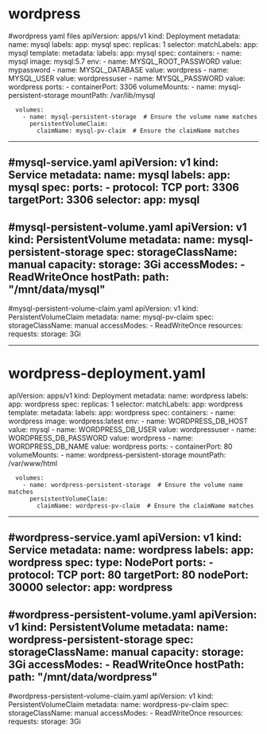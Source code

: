 # wordpress
#wordpress yaml files
apiVersion: apps/v1
kind: Deployment
metadata:
  name: mysql
  labels:
    app: mysql
spec:
  replicas: 1
  selector:
    matchLabels:
      app: mysql
  template:
    metadata:
      labels:
        app: mysql
    spec:
      containers:
        - name: mysql
          image: mysql:5.7
          env:
            - name: MYSQL_ROOT_PASSWORD
              value: mypassword
            - name: MYSQL_DATABASE
              value: wordpress
            - name: MYSQL_USER
              value: wordpressuser
            - name: MYSQL_PASSWORD
              value: wordpress
          ports:
            - containerPort: 3306
          volumeMounts:
            - name: mysql-persistent-storage
              mountPath: /var/lib/mysql

      volumes:
        - name: mysql-persistent-storage  # Ensure the volume name matches
          persistentVolumeClaim:
            claimName: mysql-pv-claim  # Ensure the claimName matches

----------------------------------------------------------------------------------------------------------------------------------------------------------

#mysql-service.yaml
apiVersion: v1
kind: Service
metadata:
  name: mysql
  labels:
    app: mysql
spec:
  ports:
    - protocol: TCP
      port: 3306
      targetPort: 3306
  selector:
    app: mysql
-------------------------------------------------------------------------------------------------------------------------------

#mysql-persistent-volume.yaml
apiVersion: v1
kind: PersistentVolume
metadata:
  name: mysql-persistent-storage
spec:
  storageClassName: manual
  capacity:
    storage: 3Gi
  accessModes:
    - ReadWriteOnce
  hostPath:
    path: "/mnt/data/mysql"
----------------------------------------------------------------------------------------------------------

#mysql-persistent-volume-claim.yaml
apiVersion: v1
kind: PersistentVolumeClaim
metadata:
  name: mysql-pv-claim
spec:
  storageClassName: manual
  accessModes:
    - ReadWriteOnce
  resources:
    requests:
      storage: 3Gi

----------------------------------------------------------------------------------------------------------------
# wordpress-deployment.yaml
apiVersion: apps/v1
kind: Deployment
metadata:
  name: wordpress
  labels:
    app: wordpress
spec:
  replicas: 1
  selector:
    matchLabels:
      app: wordpress
  template:
    metadata:
      labels:
        app: wordpress
    spec:
      containers:
        - name: wordpress
          image: wordpress:latest
          env:
            - name: WORDPRESS_DB_HOST
              value: mysql
            - name: WORDPRESS_DB_USER
              value: wordpressuser
            - name: WORDPRESS_DB_PASSWORD
              value: wordpress
            - name: WORDPRESS_DB_NAME
              value: wordpress
          ports:
            - containerPort: 80
          volumeMounts:
            - name: wordpress-persistent-storage
              mountPath: /var/www/html

      volumes:
        - name: wordpress-persistent-storage  # Ensure the volume name matches
          persistentVolumeClaim:
            claimName: wordpress-pv-claim  # Ensure the claimName matches
-----------------------------------------------------------------------------------------------------------------------------------------------

#wordpress-service.yaml
apiVersion: v1
kind: Service
metadata:
  name: wordpress
  labels:
    app: wordpress
spec:
  type: NodePort
  ports:
    - protocol: TCP
      port: 80
      targetPort: 80
      nodePort: 30000
  selector:
    app: wordpress
--------------------------------------------------------------------------------------------------------------------------------------------
#wordpress-persistent-volume.yaml
apiVersion: v1
kind: PersistentVolume
metadata:
  name: wordpress-persistent-storage
spec:
  storageClassName: manual
  capacity:
    storage: 3Gi
  accessModes:
    - ReadWriteOnce
  hostPath:
    path: "/mnt/data/wordpress"
----------------------------------------------------------------------------------------------------------------------------
#wordpress-persistent-volume-claim.yaml
apiVersion: v1
kind: PersistentVolumeClaim
metadata:
  name: wordpress-pv-claim
spec:
  storageClassName: manual
  accessModes:
    - ReadWriteOnce
  resources:
    requests:
      storage: 3Gi
